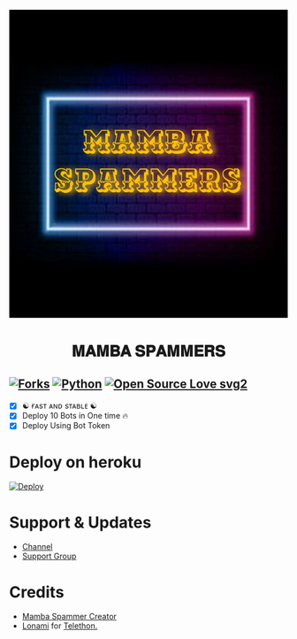 <p align="center">
  <img src="./resources/photo_2024-02-25_19-21-26.jpg" alt="BOT-SPAM Logo">
</p>
<h1 align="center">
  <b>𝐌𝐀𝐌𝐁𝐀 𝐒𝐏𝐀𝐌𝐌𝐄𝐑𝐒</b>
</h1>

[![Forks](https://img.shields.io/github/forks/MrRizoel/Spambot?style=flat-square&color=orange)](https://github.com/FantasticSukhi/Spambot/fork)
[![Python](https://img.shields.io/badge/Python-v3.12.2-blue)](https://www.python.org/)
[![Open Source Love svg2](https://badges.frapsoft.com/os/v2/open-source.svg?v=103)](https://github.com/FantasticSukhi/SpamBot)   
----
 
- [x] ☯︎ ғᴀsᴛ ᴀɴᴅ sᴛᴀʙʟᴇ ☯︎
- [x] Deploy 10 Bots in One time 🔥
- [x] Deploy Using Bot Token 

# Deploy on heroku

[![Deploy](https://www.herokucdn.com/deploy/button.svg)](https://heroku.com/deploy?template=https://github.com/FantasticSukhi/Spambot)


# Support & Updates
* [Channel](https://t.me/Mamba_Updates)
* [Support Group](https://t.me/Mamba_Updates_Chat)

# Credits
* [Mamba Spammer Creator](https://github.com/FantasticSukhi)
* [Lonami](https://github.com/LonamiWebs/) for [Telethon.](https://github.com/LonamiWebs/Telethon)
